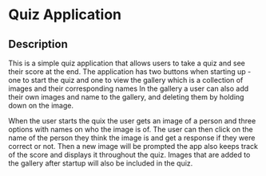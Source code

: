 # Quiz Application

## Description

This is a simple quiz application that allows users to take a quiz and see their score at the end.
The application has two buttons when starting up - one to start the quiz and one to view the gallery which is a collection of images and their corresponding names
In the gallery a user can also add their own images and name to the gallery, and deleting them by holding down on the image.

When the user starts the quix the user gets an image of a person and three
options with names on who the image is of. The user can then click on the name of the person they think the image is and get a response if they were correct or not. Then a new image will be prompted 
the app also keeps track of the score and displays it throughout the quiz.
Images that are added to the gallery after startup will also be included in the quiz.
